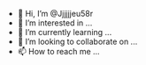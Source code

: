 - 👋 Hi, I’m @Jjjjjjeu58r
- 👀 I’m interested in ...
- 🌱 I’m currently learning ...
- 💞️ I’m looking to collaborate on ...
- 📫 How to reach me ...

<!---
Jjjjjjeu58r/Jjjjjjeu58r is a ✨ special ✨ repository because its `README.md` (this file) appears on your GitHub profile.
You can click the Preview link to take a look at your changes.
--->
